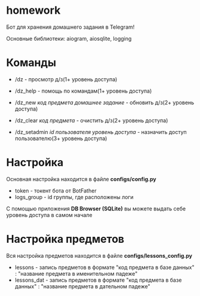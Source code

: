 # homework
Бот для хранения домашнего задания в Telegram!

Основные библиотеки: aiogram, aiosqlite, logging

# Команды
- /dz - просмотр д/з(1+ уровень доступа)
- /dz_help - помощь по командам(1+ уровень доступа)

- /dz_new *код предмета* *домашнее задание* - обновить д/з(2+ уровень доступа)
- /dz_clear *код предмета* - очистить д/з(2+ уровень доступа)

- /dz_setadmin *id пользователя* *уровень доступа* - назначить доступ пользователю(3+ уровень доступа)

# Настройка
Основная настройка находится в файле **configs/config.py**

- token - токент бота от BotFather
- logs_group - id группы, где расположены логи

С помощью приложения **DB Browser (SQLite)** вы можете выдать себе уровень доступа в самом начале

# Настройка предметов
Вся настройка предметов находится в файле **configs/lessons_config.py**

- lessons - запись предметов в формате "код предмета в базе данных" : "название предмета в именительном падеже"
- lessons_dat - запись предметов в формате "код предмета в базе данных" : "название предмета в дательном падеже"
